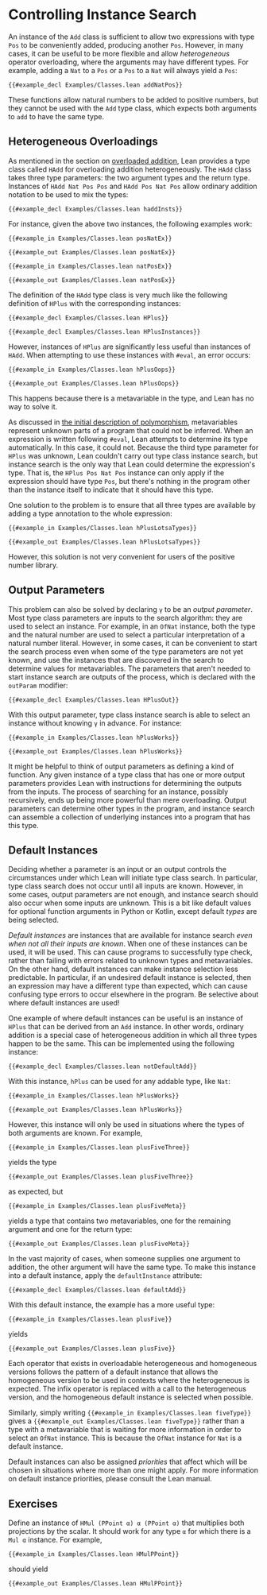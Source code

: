 # Controlling Instance Search

An instance of the `Add` class is sufficient to allow two expressions with type `Pos` to be conveniently added, producing another `Pos`.
However, in many cases, it can be useful to be more flexible and allow _heterogeneous_ operator overloading, where the arguments may have different types.
For example, adding a `Nat` to a `Pos` or a `Pos` to a `Nat` will always yield a `Pos`:
```lean
{{#example_decl Examples/Classes.lean addNatPos}}
```
These functions allow natural numbers to be added to positive numbers, but they cannot be used with the `Add` type class, which expects both arguments to `add` to have the same type.

## Heterogeneous Overloadings

As mentioned in the section on [overloaded addition](pos.md#overloaded-addition), Lean provides a type class called `HAdd` for overloading addition heterogeneously.
The `HAdd` class takes three type parameters: the two argument types and the return type.
Instances of `HAdd Nat Pos Pos` and `HAdd Pos Nat Pos` allow ordinary addition notation to be used to mix the types:
```lean
{{#example_decl Examples/Classes.lean haddInsts}}
```
For instance, given the above two instances, the following examples work:
```lean
{{#example_in Examples/Classes.lean posNatEx}}
```
```output info
{{#example_out Examples/Classes.lean posNatEx}}
```
```lean
{{#example_in Examples/Classes.lean natPosEx}}
```
```output info
{{#example_out Examples/Classes.lean natPosEx}}
```

The definition of the `HAdd` type class is very much like the following definition of `HPlus` with the corresponding instances:
```lean
{{#example_decl Examples/Classes.lean HPlus}}

{{#example_decl Examples/Classes.lean HPlusInstances}}
```
However, instances of `HPlus` are significantly less useful than instances of `HAdd`.
When attempting to use these instances with `#eval`, an error occurs:
```lean
{{#example_in Examples/Classes.lean hPlusOops}}
```
```output error
{{#example_out Examples/Classes.lean hPlusOops}}
```
This happens because there is a metavariable in the type, and Lean has no way to solve it.

As discussed in [the initial description of polymorphism](../getting-to-know/polymorphism.md), metavariables represent unknown parts of a program that could not be inferred.
When an expression is written following `#eval`, Lean attempts to determine its type automatically.
In this case, it could not.
Because the third type parameter for `HPlus` was unknown, Lean couldn't carry out type class instance search, but instance search is the only way that Lean could determine the expression's type.
That is, the `HPlus Pos Nat Pos` instance can only apply if the expression should have type `Pos`, but there's nothing in the program other than the instance itself to indicate that it should have this type.

One solution to the problem is to ensure that all three types are available by adding a type annotation to the whole expression:
```lean
{{#example_in Examples/Classes.lean hPlusLotsaTypes}}
```
```output info
{{#example_out Examples/Classes.lean hPlusLotsaTypes}}
```
However, this solution is not very convenient for users of the positive number library.


## Output Parameters

This problem can also be solved by declaring `γ` to be an _output parameter_.
Most type class parameters are inputs to the search algorithm: they are used to select an instance.
For example, in an `OfNat` instance, both the type and the natural number are used to select a particular interpretation of a natural number literal.
However, in some cases, it can be convenient to start the search process even when some of the type parameters are not yet known, and use the instances that are discovered in the search to determine values for metavariables.
The parameters that aren't needed to start instance search are outputs of the process, which is declared with the `outParam` modifier:
```lean
{{#example_decl Examples/Classes.lean HPlusOut}}
```

With this output parameter, type class instance search is able to select an instance without knowing `γ` in advance.
For instance:
```lean
{{#example_in Examples/Classes.lean hPlusWorks}}
```
```output info
{{#example_out Examples/Classes.lean hPlusWorks}}
```

It might be helpful to think of output parameters as defining a kind of function.
Any given instance of a type class that has one or more output parameters provides Lean with instructions for determining the outputs from the inputs.
The process of searching for an instance, possibly recursively, ends up being more powerful than mere overloading.
Output parameters can determine other types in the program, and instance search can assemble a collection of underlying instances into a program that has this type.

## Default Instances

Deciding whether a parameter is an input or an output controls the circumstances under which Lean will initiate type class search.
In particular, type class search does not occur until all inputs are known.
However, in some cases, output parameters are not enough, and instance search should also occur when some inputs are unknown.
This is a bit like default values for optional function arguments in Python or Kotlin, except default _types_ are being selected.

_Default instances_ are instances that are available for instance search _even when not all their inputs are known_.
When one of these instances can be used, it will be used.
This can cause programs to successfully type check, rather than failing with errors related to unknown types and metavariables.
On the other hand, default instances can make instance selection less predictable.
In particular, if an undesired default instance is selected, then an expression may have a different type than expected, which can cause confusing type errors to occur elsewhere in the program.
Be selective about where default instances are used!

One example of where default instances can be useful is an instance of `HPlus` that can be derived from an `Add` instance.
In other words, ordinary addition is a special case of heterogeneous addition in which all three types happen to be the same.
This can be implemented using the following instance:
```lean
{{#example_decl Examples/Classes.lean notDefaultAdd}}
```
With this instance, `hPlus` can be used for any addable type, like `Nat`:
```lean
{{#example_in Examples/Classes.lean hPlusWorks}}
```
```output info
{{#example_out Examples/Classes.lean hPlusWorks}}
```

However, this instance will only be used in situations where the types of both arguments are known.
For example,
```lean
{{#example_in Examples/Classes.lean plusFiveThree}}
```
yields the type
```output info
{{#example_out Examples/Classes.lean plusFiveThree}}
```
as expected, but
```lean
{{#example_in Examples/Classes.lean plusFiveMeta}}
```
yields a type that contains two metavariables, one for the remaining argument and one for the return type:
```output info
{{#example_out Examples/Classes.lean plusFiveMeta}}
```

In the vast majority of cases, when someone supplies one argument to addition, the other argument will have the same type.
To make this instance into a default instance, apply the `defaultInstance` attribute:
```lean
{{#example_decl Examples/Classes.lean defaultAdd}}
```
With this default instance, the example has a more useful type:
```lean
{{#example_in Examples/Classes.lean plusFive}}
```
yields
```output info
{{#example_out Examples/Classes.lean plusFive}}
```

Each operator that exists in overloadable heterogeneous and homogeneous versions follows the pattern of a default instance that allows the homogeneous version to be used in contexts where the heterogeneous is expected.
The infix operator is replaced with a call to the heterogeneous version, and the homogeneous default instance is selected when possible.

Similarly, simply writing `{{#example_in Examples/Classes.lean fiveType}}` gives a `{{#example_out Examples/Classes.lean fiveType}}` rather than a type with a metavariable that is waiting for more information in order to select an `OfNat` instance.
This is because the `OfNat` instance for `Nat` is a default instance.

Default instances can also be assigned _priorities_ that affect which will be chosen in situations where more than one might apply.
For more information on default instance priorities, please consult the Lean manual.


## Exercises

Define an instance of `HMul (PPoint α) α (PPoint α)` that multiplies both projections by the scalar.
It should work for any type `α` for which there is a `Mul α` instance.
For example,
```lean
{{#example_in Examples/Classes.lean HMulPPoint}}
```
should yield
```output info
{{#example_out Examples/Classes.lean HMulPPoint}}
```
